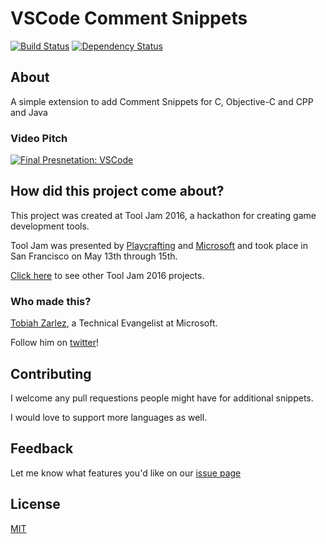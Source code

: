 # VSCode Comment Snippets

[![Build Status](https://travis-ci.org/TobiahZ/vscode-comment-snippets.svg?branch=master)](https://travis-ci.org/TobiahZ/vscode-comment-snippets) [![Dependency Status](https://dependencyci.com/github/TobiahZ/vscode-comment-snippets/badge)](https://dependencyci.com/github/TobiahZ/vscode-comment-snippets)

## About

A simple extension to add Comment Snippets for C, Objective-C and CPP and Java

### Video Pitch

[![Final Presnetation: VSCode](http://video.ch9.ms/ch9/623e/9251fcf2-fdc9-476d-b644-3348bd6d623e/tj16vscode_Custom.jpg)](https://channel9.msdn.com/Events/ToolJam/2016/VSCode "Final Presnetation: VSCode")

## How did this project come about?

This project was created at Tool Jam 2016, a hackathon for creating game development tools.

Tool Jam was presented by [Playcrafting](https://www.playcrafting.com/) and [Microsoft](https://developer.microsoft.com/) and took place in San Francisco on May 13th through 15th.

[Click here](https://github.com/TobiahZ/ToolJam2016) to see other Tool Jam 2016 projects.

### Who made this?

[Tobiah Zarlez](http://www.TobiahZ.com), a Technical Evangelist at Microsoft.

Follow him on [twitter](https://twitter.com/TobiahZarlez)!

## Contributing

I welcome any pull requestions people might have for additional snippets.

I would love to support more languages as well.

## Feedback

Let me know what features you'd like on our [issue page](https://github.com/TobiahZ/vscode-comment-snippets/issues)

## License

[MIT](LICENSE)
